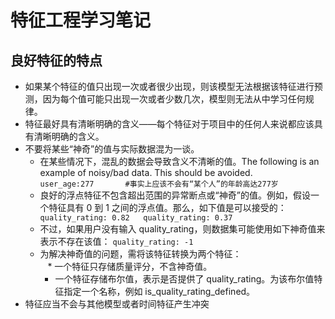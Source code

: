 # 特征工程学习笔记
## 良好特征的特点
- 如果某个特征的值只出现一次或者很少出现，则该模型无法根据该特征进行预测，因为每个值可能只出现一次或者少数几次，模型则无法从中学习任何规律。
- 特征最好具有清晰明确的含义——每个特征对于项目中的任何人来说都应该具有清晰明确的含义。
- 不要将某些“神奇”的值与实际数据混为一谈。  
  + 在某些情况下，混乱的数据会导致含义不清晰的值。The following is an example of noisy/bad data. This should be avoided.   
`
    user_age:277       #事实上应该不会有“某个人”的年龄高达277岁
`
  + 良好的浮点特征不包含超出范围的异常断点或“神奇”的值。例如，假设一个特征具有 0 到 1 之间的浮点值。那么，如下值是可以接受的：  
` 
    quality_rating: 0.82  
    quality_rating: 0.37 
` 
  + 不过，如果用户没有输入 quality_rating，则数据集可能使用如下神奇值来表示不存在该值： 
`
    quality_rating: -1 
`
  + 为解决神奇值的问题，需将该特征转换为两个特征：  
    * 一个特征只存储质量评分，不含神奇值。  
    * 一个特征存储布尔值，表示是否提供了 quality_rating。为该布尔值特征指定一个名称，例如 is_quality_rating_defined。
- 特征应当不会与其他模型或者时间特征产生冲突


